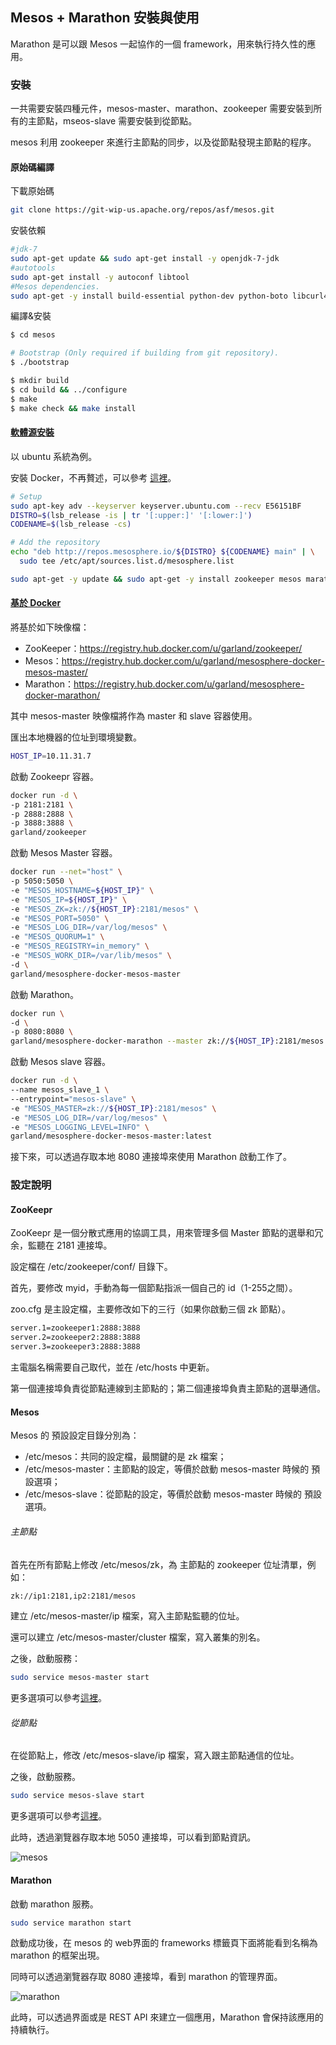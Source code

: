 ## Mesos + Marathon 安裝與使用

Marathon 是可以跟 Mesos 一起協作的一個 framework，用來執行持久性的應用。

### 安裝
一共需要安裝四種元件，mesos-master、marathon、zookeeper 需要安裝到所有的主節點，mseos-slave 需要安裝到從節點。

mesos 利用 zookeeper 來進行主節點的同步，以及從節點發現主節點的程序。

#### 原始碼編譯

下載原始碼
```bash
git clone https://git-wip-us.apache.org/repos/asf/mesos.git
```

安裝依賴

```bash
#jdk-7
sudo apt-get update && sudo apt-get install -y openjdk-7-jdk
#autotools
sudo apt-get install -y autoconf libtool
#Mesos dependencies.
sudo apt-get -y install build-essential python-dev python-boto libcurl4-nss-dev libsasl2-dev maven libapr1-dev libsvn-dev
```

編譯&安裝
```bash
$ cd mesos

# Bootstrap (Only required if building from git repository).
$ ./bootstrap

$ mkdir build
$ cd build && ../configure
$ make
$ make check && make install
```

#### [軟體源安裝](https://mesosphere.com/downloads/)
以 ubuntu 系統為例。

安裝 Docker，不再贅述，可以參考 [這裡](http://yeasy.gitbooks.io/docker_practice/content/install/index.html)。

```bash
# Setup
sudo apt-key adv --keyserver keyserver.ubuntu.com --recv E56151BF
DISTRO=$(lsb_release -is | tr '[:upper:]' '[:lower:]')
CODENAME=$(lsb_release -cs)

# Add the repository
echo "deb http://repos.mesosphere.io/${DISTRO} ${CODENAME} main" | \
  sudo tee /etc/apt/sources.list.d/mesosphere.list

sudo apt-get -y update && sudo apt-get -y install zookeeper mesos marathon
```

#### [基於 Docker](https://github.com/sekka1/mesosphere-docker)
將基於如下映像檔：

* ZooKeeper：https://registry.hub.docker.com/u/garland/zookeeper/
* Mesos：https://registry.hub.docker.com/u/garland/mesosphere-docker-mesos-master/
* Marathon：https://registry.hub.docker.com/u/garland/mesosphere-docker-marathon/

其中 mesos-master 映像檔將作為 master 和 slave 容器使用。

匯出本地機器的位址到環境變數。
```bash
HOST_IP=10.11.31.7
```

啟動 Zookeepr 容器。
```bash
docker run -d \
-p 2181:2181 \
-p 2888:2888 \
-p 3888:3888 \
garland/zookeeper
```

啟動 Mesos Master 容器。
```bash
docker run --net="host" \
-p 5050:5050 \
-e "MESOS_HOSTNAME=${HOST_IP}" \
-e "MESOS_IP=${HOST_IP}" \
-e "MESOS_ZK=zk://${HOST_IP}:2181/mesos" \
-e "MESOS_PORT=5050" \
-e "MESOS_LOG_DIR=/var/log/mesos" \
-e "MESOS_QUORUM=1" \
-e "MESOS_REGISTRY=in_memory" \
-e "MESOS_WORK_DIR=/var/lib/mesos" \
-d \
garland/mesosphere-docker-mesos-master
```

啟動 Marathon。
```bash
docker run \
-d \
-p 8080:8080 \
garland/mesosphere-docker-marathon --master zk://${HOST_IP}:2181/mesos --zk zk://${HOST_IP}:2181/marathon
```

啟動 Mesos slave 容器。
```bash
docker run -d \
--name mesos_slave_1 \
--entrypoint="mesos-slave" \
-e "MESOS_MASTER=zk://${HOST_IP}:2181/mesos" \
-e "MESOS_LOG_DIR=/var/log/mesos" \
-e "MESOS_LOGGING_LEVEL=INFO" \
garland/mesosphere-docker-mesos-master:latest
```

接下來，可以透過存取本地 8080 連接埠來使用 Marathon 啟動工作了。


### 設定說明

#### ZooKeepr

ZooKeepr 是一個分散式應用的協調工具，用來管理多個 Master 節點的選舉和冗余，監聽在 2181 連接埠。

設定檔在 /etc/zookeeper/conf/ 目錄下。

首先，要修改 myid，手動為每一個節點指派一個自己的 id（1-255之間）。

zoo.cfg 是主設定檔，主要修改如下的三行（如果你啟動三個 zk 節點）。
```bash
server.1=zookeeper1:2888:3888
server.2=zookeeper2:2888:3888
server.3=zookeeper3:2888:3888
```

主電腦名稱需要自己取代，並在 /etc/hosts 中更新。

第一個連接埠負責從節點連線到主節點的；第二個連接埠負責主節點的選舉通信。

#### Mesos

Mesos 的 預設設定目錄分別為：

* /etc/mesos：共同的設定檔，最關鍵的是 zk 檔案；
* /etc/mesos-master：主節點的設定，等價於啟動 mesos-master 時候的 預設選項；
* /etc/mesos-slave：從節點的設定，等價於啟動 mesos-master 時候的 預設選項。

###### 主節點
首先在所有節點上修改 /etc/mesos/zk，為 主節點的 zookeeper 位址清單，例如：
```bash
zk://ip1:2181,ip2:2181/mesos
```
建立 /etc/mesos-master/ip 檔案，寫入主節點監聽的位址。

還可以建立 /etc/mesos-master/cluster 檔案，寫入叢集的別名。

之後，啟動服務：
```bash
sudo service mesos-master start
```
更多選項可以參考[這裡](http://open.mesosphere.com/reference/mesos-master/)。

###### 從節點

在從節點上，修改 /etc/mesos-slave/ip 檔案，寫入跟主節點通信的位址。

之後，啟動服務。
```bash
sudo service mesos-slave start
```

更多選項可以參考[這裡](http://open.mesosphere.com/reference/mesos-slave/)。

此時，透過瀏覽器存取本地 5050 連接埠，可以看到節點資訊。

![mesos](../_images/mesos.png)

#### Marathon
啟動 marathon 服務。
```bash
sudo service marathon start
```

啟動成功後，在 mesos 的 web界面的 frameworks 標籤頁下面將能看到名稱為 marathon 的框架出現。

同時可以透過瀏覽器存取 8080 連接埠，看到 marathon 的管理界面。

![marathon](../_images/marathon.png)

此時，可以透過界面或是 REST API 來建立一個應用，Marathon 會保持該應用的持續執行。

